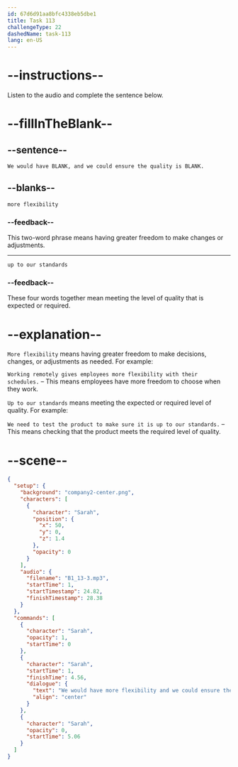 ```yaml
---
id: 67d6d91aa8bfc4338eb5dbe1
title: Task 113
challengeType: 22
dashedName: task-113
lang: en-US
---
```


<!-- (Audio) Sarah: We would have more flexibility, and we could ensure the quality is up to our standards. -->

# --instructions--

Listen to the audio and complete the sentence below.

# --fillInTheBlank--

## --sentence--

`We would have BLANK, and we could ensure the quality is BLANK.`

## --blanks--

`more flexibility`

### --feedback--

This two-word phrase means having greater freedom to make changes or adjustments.

---

`up to our standards`

### --feedback--

These four words together mean meeting the level of quality that is expected or required.

# --explanation--

`More flexibility` means having greater freedom to make decisions, changes, or adjustments as needed. For example:

`Working remotely gives employees more flexibility with their schedules.` – This means employees have more freedom to choose when they work.  

`Up to our standards` means meeting the expected or required level of quality. For example:

`We need to test the product to make sure it is up to our standards.` – This means checking that the product meets the required level of quality.  

# --scene--

```json
{
  "setup": {
    "background": "company2-center.png",
    "characters": [
      {
        "character": "Sarah",
        "position": {
          "x": 50,
          "y": 0,
          "z": 1.4
        },
        "opacity": 0
      }
    ],
    "audio": {
      "filename": "B1_13-3.mp3",
      "startTime": 1,
      "startTimestamp": 24.82,
      "finishTimestamp": 28.38
    }
  },
  "commands": [
    {
      "character": "Sarah",
      "opacity": 1,
      "startTime": 0
    },
    {
      "character": "Sarah",
      "startTime": 1,
      "finishTime": 4.56,
      "dialogue": {
        "text": "We would have more flexibility and we could ensure the quality is up to our standards.",
        "align": "center"
      }
    },
    {
      "character": "Sarah",
      "opacity": 0,
      "startTime": 5.06
    }
  ]
}
```
